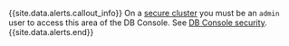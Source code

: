 {{site.data.alerts.callout_info}}
On a [secure cluster](secure-a-cluster.html) you must be an `admin` user to access this area of the DB Console. See [DB Console security](ui-overview.html#access-the-db-console).
{{site.data.alerts.end}}
